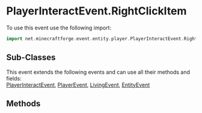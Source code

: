 # PlayerInteractEvent.RightClickItem

To use this event use the following import:
```groovy
import net.minecraftforge.event.entity.player.PlayerInteractEvent.RightClickItem
```

## Sub-Classes
This event extends the following events and can use all their methods and fields: <br>
[PlayerInteractEvent](player_interact_event.md), [PlayerEvent](../player_event/player_event.md), [LivingEvent](../living_event/living_event.md), [EntityEvent](../entity_event/entity_event.md)

## Methods
